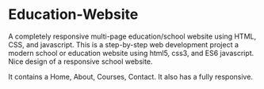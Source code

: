 # Education-Website
A completely responsive multi-page education/school website using HTML, CSS, and javascript. This is a step-by-step web development project a modern school or education website using html5, css3, and ES6 javascript. Nice design of a responsive school website. 

It contains a Home, About, Courses, Contact. It also has a fully responsive.
